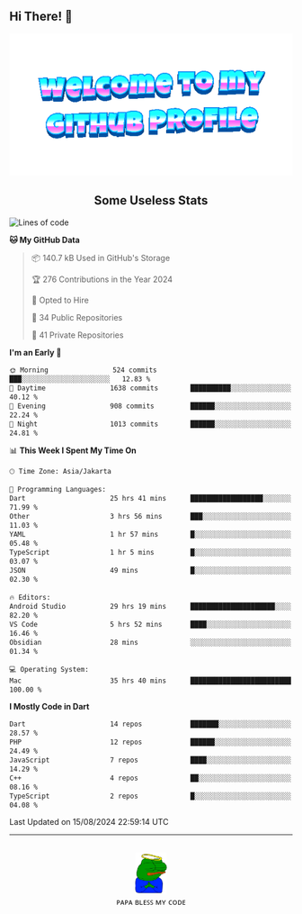 ## Hi There! 👋

<div align="center">
	<img src="https://raw.githubusercontent.com/deogw/deogw/main/assets/welkom.gif" alt="welkom to my github profile">
	<br>
</div>
<h2 style="text-align:center">Some Useless Stats</h3>

<!--START_SECTION:waka-->
![Lines of code](https://img.shields.io/badge/From%20Hello%20World%20I%27ve%20Written-11.5%20million%20lines%20of%20code-blue)

**🐱 My GitHub Data** 

> 📦 140.7 kB Used in GitHub's Storage 
 > 
> 🏆 276 Contributions in the Year 2024
 > 
> 💼 Opted to Hire
 > 
> 📜 34 Public Repositories 
 > 
> 🔑 41 Private Repositories 
 > 
**I'm an Early 🐤** 

```text
🌞 Morning                524 commits         ███░░░░░░░░░░░░░░░░░░░░░░   12.83 % 
🌆 Daytime                1638 commits        ██████████░░░░░░░░░░░░░░░   40.12 % 
🌃 Evening                908 commits         ██████░░░░░░░░░░░░░░░░░░░   22.24 % 
🌙 Night                  1013 commits        ██████░░░░░░░░░░░░░░░░░░░   24.81 % 
```


📊 **This Week I Spent My Time On** 

```text
🕑︎ Time Zone: Asia/Jakarta

💬 Programming Languages: 
Dart                     25 hrs 41 mins      ██████████████████░░░░░░░   71.99 % 
Other                    3 hrs 56 mins       ███░░░░░░░░░░░░░░░░░░░░░░   11.03 % 
YAML                     1 hr 57 mins        █░░░░░░░░░░░░░░░░░░░░░░░░   05.48 % 
TypeScript               1 hr 5 mins         █░░░░░░░░░░░░░░░░░░░░░░░░   03.07 % 
JSON                     49 mins             █░░░░░░░░░░░░░░░░░░░░░░░░   02.30 % 

🔥 Editors: 
Android Studio           29 hrs 19 mins      █████████████████████░░░░   82.20 % 
VS Code                  5 hrs 52 mins       ████░░░░░░░░░░░░░░░░░░░░░   16.46 % 
Obsidian                 28 mins             ░░░░░░░░░░░░░░░░░░░░░░░░░   01.34 % 

💻 Operating System: 
Mac                      35 hrs 40 mins      █████████████████████████   100.00 % 
```

**I Mostly Code in Dart** 

```text
Dart                     14 repos            ███████░░░░░░░░░░░░░░░░░░   28.57 % 
PHP                      12 repos            ██████░░░░░░░░░░░░░░░░░░░   24.49 % 
JavaScript               7 repos             ████░░░░░░░░░░░░░░░░░░░░░   14.29 % 
C++                      4 repos             ██░░░░░░░░░░░░░░░░░░░░░░░   08.16 % 
TypeScript               2 repos             █░░░░░░░░░░░░░░░░░░░░░░░░   04.08 % 
```




 Last Updated on 15/08/2024 22:59:14 UTC
<!--END_SECTION:waka-->
---
<div align="center">
    <br>
    <a href="https://bit.ly/3A2g5zU">
        <img src="https://raw.githubusercontent.com/deogw/deogw/main/assets/papabless.png"
            alt="welkom to my github profile" height="75px">
    </a>
    <br>
ᴘᴀᴘᴀ ʙʟᴇꜱꜱ ᴍʏ ᴄᴏᴅᴇ
</div>
